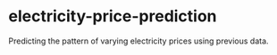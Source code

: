 # electricity-price-prediction
Predicting the pattern of varying electricity prices using previous data.

